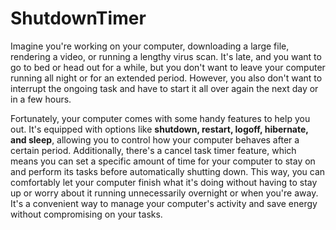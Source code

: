 # ShutdownTimer

Imagine you're working on your computer, downloading a large file, rendering a video, or running a lengthy virus scan. It's late, and you want to go to bed or head out for a while, but you don't want to leave your computer running all night or for an extended period. However, you also don't want to interrupt the ongoing task and have to start it all over again the next day or in a few hours.

Fortunately, your computer comes with some handy features to help you out. It's equipped with options like **shutdown, restart, logoff, hibernate, and sleep**, allowing you to control how your computer behaves after a certain period. Additionally, there's a cancel task timer feature, which means you can set a specific amount of time for your computer to stay on and perform its tasks before automatically shutting down. This way, you can comfortably let your computer finish what it's doing without having to stay up or worry about it running unnecessarily overnight or when you're away. It's a convenient way to manage your computer's activity and save energy without compromising on your tasks.
